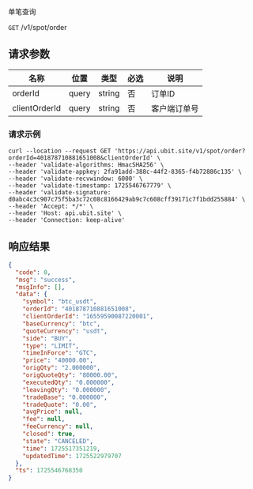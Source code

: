 单笔查询

`GET` /v1/spot/order

## 请求参数

| 名称            | 位置    | 类型     | 必选 | 说明     |
|---------------|-------|--------|----|--------|
| orderId       | query | string | 否  | 订单ID   |
| clientOrderId | query | string | 否  | 客户端订单号 |

### 请求示例

```
curl --location --request GET 'https://api.ubit.site/v1/spot/order?orderId=401878710881651008&clientOrderId' \
--header 'validate-algorithms: HmacSHA256' \
--header 'validate-appkey: 2fa91add-388c-44f2-8365-f4b72886c135' \
--header 'validate-recvwindow: 6000' \
--header 'validate-timestamp: 1725546767779' \
--header 'validate-signature: d0abc4c3c907c75f5ba3c72c08c8166429ab9c7c608cff39171c7f1bdd255884' \
--header 'Accept: */*' \
--header 'Host: api.ubit.site' \
--header 'Connection: keep-alive'
```

## 响应结果

```json
{
  "code": 0,
  "msg": "success",
  "msgInfo": [],
  "data": {
    "symbol": "btc_usdt",
    "orderId": "401878710881651008",
    "clientOrderId": "16559590087220001",
    "baseCurrency": "btc",
    "quoteCurrency": "usdt",
    "side": "BUY",
    "type": "LIMIT",
    "timeInForce": "GTC",
    "price": "40000.00",
    "origQty": "2.000000",
    "origQuoteQty": "80000.00",
    "executedQty": "0.000000",
    "leavingQty": "0.000000",
    "tradeBase": "0.000000",
    "tradeQuote": "0.00",
    "avgPrice": null,
    "fee": null,
    "feeCurrency": null,
    "closed": true,
    "state": "CANCELED",
    "time": 1725517351219,
    "updatedTime": 1725522979707
  },
  "ts": 1725546768350
}
```

